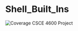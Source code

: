 # Shell_Built_Ins
![Coverage](https://img.shields.io/badge/Coverage-71.9%25-brightgreen)
 CSCE 4600 Project
